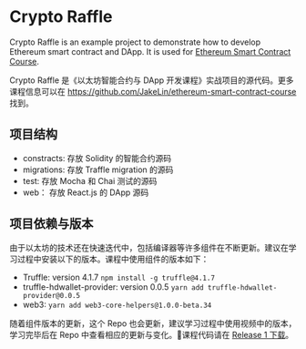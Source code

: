 # Crypto Raffle

Crypto Raffle is an example project to demonstrate how to develop Ethereum smart contract and DApp. It is used for [Ethereum Smart Contract Course](https://github.com/JakeLin/ethereum-smart-contract-course).

Crypto Raffle 是《以太坊智能合约与 DApp 开发课程》实战项目的源代码。更多课程信息可以在 https://github.com/JakeLin/ethereum-smart-contract-course 找到。

## 项目结构
* constracts: 存放 Solidity 的智能合约源码
* migrations: 存放 Traffle migration 的源码
* test: 存放 Mocha 和 Chai 测试的源码
* web： 存放 React.js 的 DApp 源码

## 项目依赖与版本
由于以太坊的技术还在快速迭代中，包括编译器等许多组件在不断更新。建议在学习过程中安装以下的版本。课程中使用组件的版本如下：
* Truffle: version 4.1.7 `npm install -g truffle@4.1.7`
* truffle-hdwallet-provider: version 0.0.5 `yarn add truffle-hdwallet-provider@0.0.5`
* web3: `yarn add web3-core-helpers@1.0.0-beta.34`

随着组件版本的更新，这个 Repo 也会更新，建议学习过程中使用视频中的版本，学习完毕后在 Repo 中查看相应的更新与变化。课程代码请在 [Release 1 下载](https://github.com/JakeLin/crypto-raffle/releases/tag/1.0.0)。
